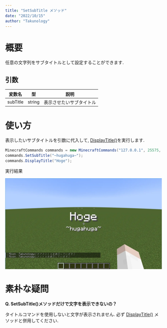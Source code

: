 ```yaml
---
title: "SetSubTitle メソッド"
date: "2022/10/15"
author: "Takunology"
---
```


# 概要
任意の文字列をサブタイトルとして設定することができます.

## 引数

|変数名|型|説明|
|--|--|--|
|subTitle|string|表示させたいサブタイトル|

# 使い方
表示したいサブタイトルを引数に代入して, [DisplayTitle()](https://www.mcwithcode.com/Reference/GitHubDocument?version=ver2&path=MinecraftCommands%2FMethod&fileName=DisplayTitle)を実行します. 

```cs
MinecraftCommands commands = new MinecraftCommands("127.0.0.1", 25575, "minecraft");
commands.SetSubTitle("~hugahuga~");
commands.DisplayTitle("Hoge");
```

実行結果

![](https://raw.githubusercontent.com/takunology/MinecraftConnection-docs/main/ver2/MinecraftCommands/Method/media/SetSubTitle.webp)

# 素朴な疑問

**Q. SetSubTitle()メソッドだけで文字を表示できないの？**

タイトルコマンドを使用しないと文字が表示されません. 必ず [DisplayTitle()](https://www.mcwithcode.com/Reference/GitHubDocument?version=ver2&path=MinecraftCommands%2FMethod&fileName=DisplayTitle) メソッドと併用してください.